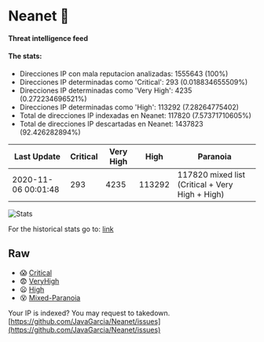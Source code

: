 # Neanet :hocho:
#### Threat intelligence feed
#### The stats:

- Direcciones IP con mala reputacion analizadas: 1555643 (100%)
- Direcciones IP determinadas como 'Critical':  293 (0.018834655509%)
- Direcciones IP determinadas como 'Very High':  4235 (0.272234696521%)
- Direcciones IP determinadas como 'High':  113292 (7.28264775402)
- Total de direcciones IP indexadas en Neanet:  117820 (7.57371710605%)
- Total de direcciones IP descartadas en Neanet:  1437823 (92.426282894%)

| Last Update | Critical | Very High | High | Paranoia |
| --- | --- | --- | --- | --- |
| 2020-11-06 00:01:48 | 293 | 4235 | 113292 | 117820 mixed list (Critical + Very High + High)|

![Stats](https://docs.google.com/spreadsheets/d/e/2PACX-1vSnaNMIXVabIpDJjufMlzH7poXnshF3mgd8Is1g9ytUEzVsP5my4Trn8f-xkoLLQ38xpL3HtmUexLo6/pubchart?oid=501124687&format=image)

For the historical stats go to: [link](/stats.csv)
## Raw
- :scream: [Critical](https://raw.githubusercontent.com/JavaGarcia/Neanet/master/blacklists/neanet_critical.txt)
- :fearful: [VeryHigh](https://raw.githubusercontent.com/JavaGarcia/Neanet/master/blacklists/neanet_veryHigh.txtt)
- :frowning: [High](https://raw.githubusercontent.com/JavaGarcia/Neanet/master/blacklists/neanet_high.txt)
- :dizzy_face: [Mixed-Paranoia](https://raw.githubusercontent.com/JavaGarcia/Neanet/master/blacklists/neanet_all.txt)


Your IP is indexed? You may request to takedown. [https://github.com/JavaGarcia/Neanet/issues](https://github.com/JavaGarcia/Neanet/issues)











































































































































































































































































































































































































































































































































































































































































































































































































































































































































































































































































































































































































































































































































































































































































































































































































































































































































































































































































































































































































